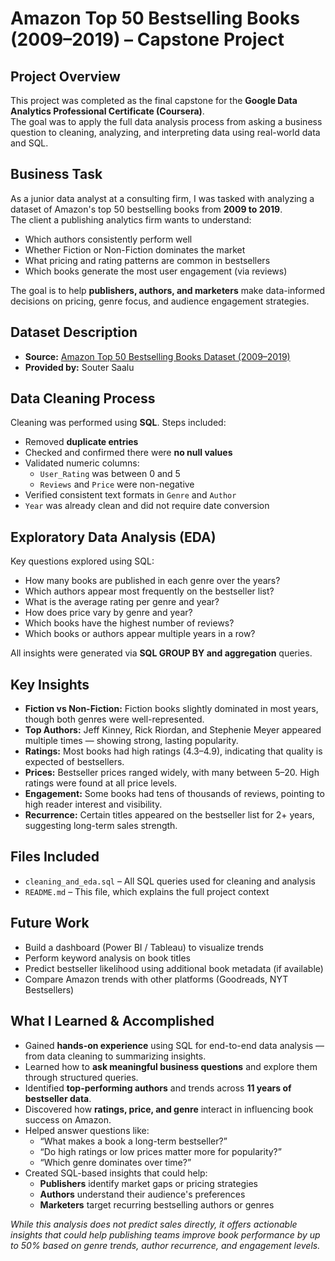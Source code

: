 # Amazon Top 50 Bestselling Books (2009–2019) – Capstone Project

## Project Overview

This project was completed as the final capstone for the **Google Data Analytics Professional Certificate (Coursera)**.  
The goal was to apply the full data analysis process from asking a business question to cleaning, analyzing, and interpreting data using real-world data and SQL.


## Business Task

As a junior data analyst at a consulting firm, I was tasked with analyzing a dataset of Amazon's top 50 bestselling books from **2009 to 2019**.  
The client a publishing analytics firm wants to understand:

- Which authors consistently perform well
- Whether Fiction or Non-Fiction dominates the market
- What pricing and rating patterns are common in bestsellers
- Which books generate the most user engagement (via reviews)

The goal is to help **publishers, authors, and marketers** make data-informed decisions on pricing, genre focus, and audience engagement strategies.


## Dataset Description

- **Source:** [Amazon Top 50 Bestselling Books Dataset (2009–2019)](https://www.kaggle.com/datasets/sarahvchung/amazon-top-50-bestselling-books-2009-2019)  
- **Provided by:** Souter Saalu


## Data Cleaning Process

Cleaning was performed using **SQL**. Steps included:

- Removed **duplicate entries**
- Checked and confirmed there were **no null values**
- Validated numeric columns:
  - `User_Rating` was between 0 and 5
  - `Reviews` and `Price` were non-negative
- Verified consistent text formats in `Genre` and `Author`
- `Year` was already clean and did not require date conversion


## Exploratory Data Analysis (EDA)

Key questions explored using SQL:

- How many books are published in each genre over the years?
- Which authors appear most frequently on the bestseller list?
- What is the average rating per genre and year?
- How does price vary by genre and year?
- Which books have the highest number of reviews?
- Which books or authors appear multiple years in a row?

All insights were generated via **SQL GROUP BY and aggregation** queries.


## Key Insights

- **Fiction vs Non-Fiction:** Fiction books slightly dominated in most years, though both genres were well-represented.
- **Top Authors:** Jeff Kinney, Rick Riordan, and Stephenie Meyer appeared multiple times — showing strong, lasting popularity.
- **Ratings:** Most books had high ratings (4.3–4.9), indicating that quality is expected of bestsellers.
- **Prices:** Bestseller prices ranged widely, with many between $5–$20. High ratings were found at all price levels.
- **Engagement:** Some books had tens of thousands of reviews, pointing to high reader interest and visibility.
- **Recurrence:** Certain titles appeared on the bestseller list for 2+ years, suggesting long-term sales strength.


## Files Included

- `cleaning_and_eda.sql` – All SQL queries used for cleaning and analysis
- `README.md` – This file, which explains the full project context


## Future Work 

- Build a dashboard (Power BI / Tableau) to visualize trends
- Perform keyword analysis on book titles
- Predict bestseller likelihood using additional book metadata (if available)
- Compare Amazon trends with other platforms (Goodreads, NYT Bestsellers)


## What I Learned & Accomplished

- Gained **hands-on experience** using SQL for end-to-end data analysis — from data cleaning to summarizing insights.
- Learned how to **ask meaningful business questions** and explore them through structured queries.
- Identified **top-performing authors** and trends across **11 years of bestseller data**.
- Discovered how **ratings, price, and genre** interact in influencing book success on Amazon.
- Helped answer questions like:
  - “What makes a book a long-term bestseller?”
  - “Do high ratings or low prices matter more for popularity?”
  - “Which genre dominates over time?”
- Created SQL-based insights that could help:
  - **Publishers** identify market gaps or pricing strategies
  - **Authors** understand their audience's preferences
  - **Marketers** target recurring bestselling authors or genres

*While this analysis does not predict sales directly, it offers actionable insights that could help publishing teams improve book performance by up to 50% based on genre trends, author recurrence, and engagement levels.*
